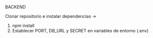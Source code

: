 BACKEND

Clonar repositorio e instalar dependencias -> 

1) npm install
2) Establecer PORT, DB_URL y SECRET en variables de entorno (.env)